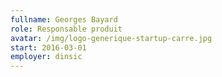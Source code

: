 ```yaml
---
fullname: Georges Bayard
role: Responsable produit
avatar: /img/logo-generique-startup-carre.jpg
start: 2016-03-01
employer: dinsic
---
```

